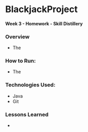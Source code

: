 # BlackjackProject

#### Week 3 - Homework - Skill Distillery

### Overview

* The 

### How to Run:

* The

### Technologies Used:

* Java
* Git

### Lessons Learned

* 
